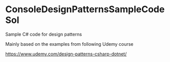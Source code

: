 # ConsoleDesignPatternsSampleCodeSol
Sample C# code for design patterns  

Mainly based on the examples from following Udemy course  

https://www.udemy.com/design-patterns-csharp-dotnet/
